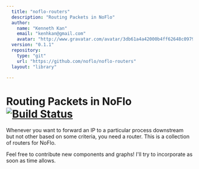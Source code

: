 ```yaml
---
  title: "noflo-routers"
  description: "Routing Packets in NoFlo"
  author: 
    name: "Kenneth Kan"
    email: "kenhkan@gmail.com"
    avatar: "http://www.gravatar.com/avatar/3db61a4a42000b4ff62648c0979e8920?s=23"
  version: "0.1.1"
  repository: 
    type: "git"
    url: "https://github.com/noflo/noflo-routers"
  layout: "library"

---
```

Routing Packets in NoFlo [![Build Status](https://secure.travis-ci.org/noflo/noflo-routers.png?branch=master)](https://travis-ci.org/noflo/noflo-routers)
===============================

Whenever you want to forward an IP to a particular process downstream
but not other based on some criteria, you need a router. This is a
collection of routers for NoFlo.

Feel free to contribute new components and graphs! I'll try to
incorporate as soon as time allows.
